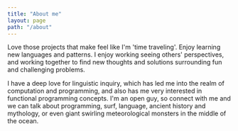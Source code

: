 ```yaml
---
title: "About me"
layout: page
path: "/about"
---
```


Love those projects that make feel like I'm 'time traveling'. Enjoy learning new languages and patterns. I enjoy working seeing others' perspectives, and working together to find new thoughts and solutions surrounding fun and challenging problems.

I have a deep love for linguistic inquiry, which has led me into the realm of computation and programming, and also has me very interested in functional programming concepts. I'm an open guy, so connect with me and we can talk about programming, surf, language, ancient history and mythology, or even giant swirling meteorological monsters in the middle of the ocean.
